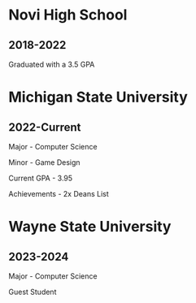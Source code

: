 # Novi High School
## 2018-2022
Graduated with a 3.5 GPA

# Michigan State University
## 2022-Current
Major - Computer Science

Minor - Game Design

Current GPA - 3.95

Achievements - 2x Deans List


# Wayne State University 
## 2023-2024
Major - Computer Science

Guest Student
